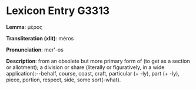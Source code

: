 # Lexicon Entry G3313

**Lemma**: μέρος

**Transliteration (xlit)**: méros

**Pronunciation**: mer'-os

**Description**:
from an obsolete but more primary form of  (to get as a section or allotment); a division or share (literally or figuratively, in a wide application):--behalf, course, coast, craft, particular (+ -ly), part (+ -ly), piece, portion, respect, side, some sort(-what).
